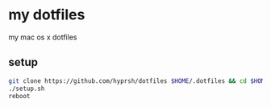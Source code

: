 # my dotfiles

my mac os x dotfiles

## setup

```bash
git clone https://github.com/hyprsh/dotfiles $HOME/.dotfiles && cd $HOME/.dotfiles
./setup.sh
reboot
```
